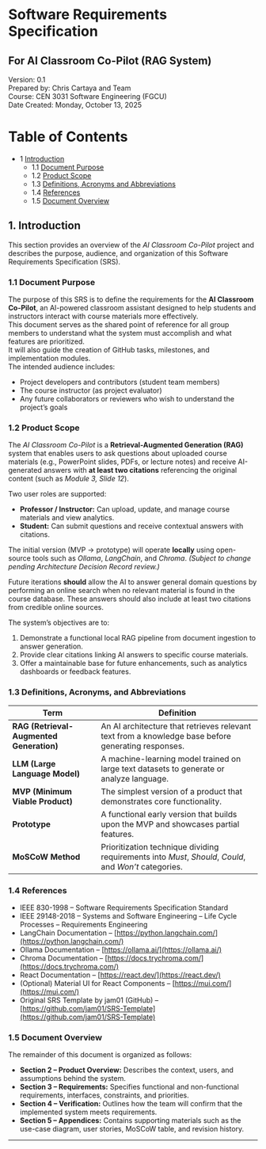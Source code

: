 # Software Requirements Specification
## For AI Classroom Co-Pilot (RAG System)

Version: 0.1  
Prepared by: Chris Cartaya and Team  
Course: CEN 3031 Software Engineering (FGCU)  
Date Created: Monday, October 13, 2025 

Table of Contents
=================
* 1 [Introduction](#1-introduction)
  * 1.1 [Document Purpose](#11-document-purpose)
  * 1.2 [Product Scope](#12-product-scope)
  * 1.3 [Definitions, Acronyms and Abbreviations](#13-definitions-acronyms-and-abbreviations)
  * 1.4 [References](#14-references)
  * 1.5 [Document Overview](#15-document-overview)



## 1. Introduction
This section provides an overview of the *AI Classroom Co-Pilot* project and describes the purpose, audience, and organization of this Software Requirements Specification (SRS).

### 1.1 Document Purpose
The purpose of this SRS is to define the requirements for the **AI Classroom Co-Pilot**, an AI-powered classroom assistant designed to help students and instructors interact with course materials more effectively.  
This document serves as the shared point of reference for all group members to understand what the system must accomplish and what features are prioritized.  
It will also guide the creation of GitHub tasks, milestones, and implementation modules.  
The intended audience includes:
- Project developers and contributors (student team members)  
- The course instructor (as project evaluator)  
- Any future collaborators or reviewers who wish to understand the project’s goals

### 1.2 Product Scope
The *AI Classroom Co-Pilot* is a **Retrieval-Augmented Generation (RAG)** system that enables users to ask questions about uploaded course materials (e.g., PowerPoint slides, PDFs, or lecture notes) and receive AI-generated answers with **at least two citations** referencing the original content (such as *Module 3, Slide 12*).  

Two user roles are supported:
- **Professor / Instructor:** Can upload, update, and manage course materials and view analytics.  
- **Student:** Can submit questions and receive contextual answers with citations.

The initial version (MVP → prototype) will operate **locally** using open-source tools such as *Ollama*, *LangChain*, and *Chroma*. *(Subject to change pending Architecture Decision Record review.)*  

Future iterations **should** allow the AI to answer general domain questions by performing an online search when no relevant material is found in the course database. These answers should also include at least two citations from credible online sources.

The system’s objectives are to:
1. Demonstrate a functional local RAG pipeline from document ingestion to answer generation.  
2. Provide clear citations linking AI answers to specific course materials.  
3. Offer a maintainable base for future enhancements, such as analytics dashboards or feedback features.  

### 1.3 Definitions, Acronyms, and Abbreviations
| Term | Definition |
|------|-------------|
| **RAG (Retrieval-Augmented Generation)** | An AI architecture that retrieves relevant text from a knowledge base before generating responses. |
| **LLM (Large Language Model)** | A machine-learning model trained on large text datasets to generate or analyze language. |
| **MVP (Minimum Viable Product)** | The simplest version of a product that demonstrates core functionality. |
| **Prototype** | A functional early version that builds upon the MVP and showcases partial features. |
| **MoSCoW Method** | Prioritization technique dividing requirements into *Must*, *Should*, *Could*, and *Won’t* categories. |

### 1.4 References
- IEEE 830-1998 – Software Requirements Specification Standard  
- IEEE 29148-2018 – Systems and Software Engineering – Life Cycle Processes – Requirements Engineering  
- LangChain Documentation – [https://python.langchain.com/](https://python.langchain.com/)  
- Ollama Documentation – [https://ollama.ai/](https://ollama.ai/)  
- Chroma Documentation – [https://docs.trychroma.com/](https://docs.trychroma.com/)  
- React Documentation – [https://react.dev/](https://react.dev/)  
- (Optional) Material UI for React Components – [https://mui.com/](https://mui.com/)  
- Original SRS Template by jam01 (GitHub) – [https://github.com/jam01/SRS-Template](https://github.com/jam01/SRS-Template)

### 1.5 Document Overview
The remainder of this document is organized as follows:  
- **Section 2 – Product Overview:** Describes the context, users, and assumptions behind the system.  
- **Section 3 – Requirements:** Specifies functional and non-functional requirements, interfaces, constraints, and priorities.  
- **Section 4 – Verification:** Outlines how the team will confirm that the implemented system meets requirements.  
- **Section 5 – Appendices:** Contains supporting materials such as the use-case diagram, user stories, MoSCoW table, and revision history.  

---
